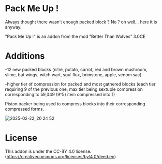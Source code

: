 # Pack Me Up !
Always thought there wasn't enough packed block ? No ? oh well... here it is anyway. 

"Pack Me Up !" is an addon from the mod "Better Than Wolves" 3.0CE

# Additions

-12 new packed blocks (nitre, potato, carrot, red and brown mushroom, slime, bat wings, witch wart, soul flux, brimstone, apple, venom sac)

-higher tier of compression for packed and most gathered blocks (each tier requiring 9 of the previous one, max tier being sextuple compression corresponding to 59,049 (9^5) item compressed into 1)

Piston packer being used to compress blocks into their corresponding compressed forms.

![2025-02-22_20 24 52](https://github.com/user-attachments/assets/0fdb1174-b239-4df8-9378-cb3b5718a74c)

# License
This addon is under the CC-BY 4.0 license.
(https://creativecommons.org/licenses/by/4.0/deed.en)
